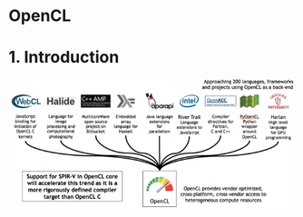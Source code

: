# OpenCL



# 1. Introduction



![AMD Denies Spin-Off Story But An Independent Radeon GPU Firm Is Still An  Attractive Concept (NASDAQ:AMD) | Seeking Alpha](assets/19553521_14347965485760_5.png)